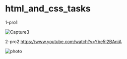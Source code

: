 # html_and_css_tasks

1-pro1

![Capture3](https://user-images.githubusercontent.com/63800183/95162563-3b8d1780-07a6-11eb-93d6-b7fbd661c220.PNG)

2-pro2
https://www.youtube.com/watch?v=Ybe5I2BAniA


![photo](https://user-images.githubusercontent.com/63800183/95163397-0e416900-07a8-11eb-9f91-b44133e3c1d7.PNG)
